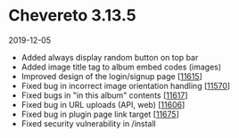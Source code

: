 # Chevereto 3.13.5

2019-12-05

- Added always display random button on top bar
- Added image title tag to album embed codes (images)
- Improved design of the login/signup page [[11615](https://chevereto.com/community/threads/11615/)]
- Fixed bug in incorrect image orientation handling [[11570](https://chevereto.com/community/threads/11570/)]
- Fixed bugs in "in this album" contents [[11617](https://chevereto.com/community/threads/11617/)]
- Fixed bug in URL uploads (API, web) [[11606](https://chevereto.com/community/threads/11606/)]
- Fixed bug in plugin page link target [[11675](https://chevereto.com/community/threads/11675/)]
- Fixed security vulnerability in /install
